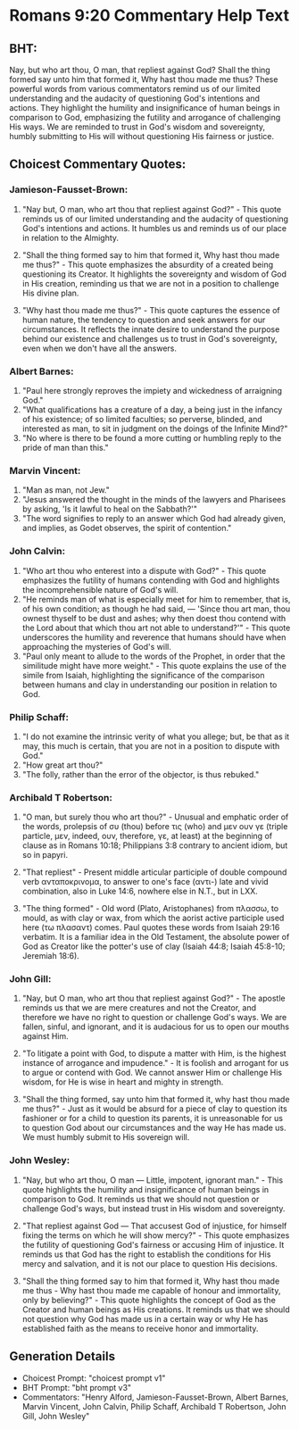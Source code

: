# Romans 9:20 Commentary Help Text

## BHT:
Nay, but who art thou, O man, that repliest against God? Shall the thing formed say unto him that formed it, Why hast thou made me thus? These powerful words from various commentators remind us of our limited understanding and the audacity of questioning God's intentions and actions. They highlight the humility and insignificance of human beings in comparison to God, emphasizing the futility and arrogance of challenging His ways. We are reminded to trust in God's wisdom and sovereignty, humbly submitting to His will without questioning His fairness or justice.

## Choicest Commentary Quotes:
### Jamieson-Fausset-Brown:
1. "Nay but, O man, who art thou that repliest against God?" - This quote reminds us of our limited understanding and the audacity of questioning God's intentions and actions. It humbles us and reminds us of our place in relation to the Almighty.

2. "Shall the thing formed say to him that formed it, Why hast thou made me thus?" - This quote emphasizes the absurdity of a created being questioning its Creator. It highlights the sovereignty and wisdom of God in His creation, reminding us that we are not in a position to challenge His divine plan.

3. "Why hast thou made me thus?" - This quote captures the essence of human nature, the tendency to question and seek answers for our circumstances. It reflects the innate desire to understand the purpose behind our existence and challenges us to trust in God's sovereignty, even when we don't have all the answers.

### Albert Barnes:
1. "Paul here strongly reproves the impiety and wickedness of arraigning God."
2. "What qualifications has a creature of a day, a being just in the infancy of his existence; of so limited faculties; so perverse, blinded, and interested as man, to sit in judgment on the doings of the Infinite Mind?"
3. "No where is there to be found a more cutting or humbling reply to the pride of man than this."

### Marvin Vincent:
1. "Man as man, not Jew."
2. "Jesus answered the thought in the minds of the lawyers and Pharisees by asking, 'Is it lawful to heal on the Sabbath?'"
3. "The word signifies to reply to an answer which God had already given, and implies, as Godet observes, the spirit of contention."

### John Calvin:
1. "Who art thou who enterest into a dispute with God?" - This quote emphasizes the futility of humans contending with God and highlights the incomprehensible nature of God's will.
2. "He reminds man of what is especially meet for him to remember, that is, of his own condition; as though he had said, — 'Since thou art man, thou ownest thyself to be dust and ashes; why then doest thou contend with the Lord about that which thou art not able to understand?'" - This quote underscores the humility and reverence that humans should have when approaching the mysteries of God's will.
3. "Paul only meant to allude to the words of the Prophet, in order that the similitude might have more weight." - This quote explains the use of the simile from Isaiah, highlighting the significance of the comparison between humans and clay in understanding our position in relation to God.

### Philip Schaff:
1. "I do not examine the intrinsic verity of what you allege; but, be that as it may, this much is certain, that you are not in a position to dispute with God."
2. "How great art thou?"
3. "The folly, rather than the error of the objector, is thus rebuked."

### Archibald T Robertson:
1. "O man, but surely thou who art thou?" - Unusual and emphatic order of the words, prolepsis of συ (thou) before τις (who) and μεν ουν γε (triple particle, μεν, indeed, ουν, therefore, γε, at least) at the beginning of clause as in Romans 10:18; Philippians 3:8 contrary to ancient idiom, but so in papyri.

2. "That repliest" - Present middle articular participle of double compound verb ανταποκρινομα, to answer to one's face (αντι-) late and vivid combination, also in Luke 14:6, nowhere else in N.T., but in LXX.

3. "The thing formed" - Old word (Plato, Aristophanes) from πλασσω, to mould, as with clay or wax, from which the aorist active participle used here (τω πλασαντ) comes. Paul quotes these words from Isaiah 29:16 verbatim. It is a familiar idea in the Old Testament, the absolute power of God as Creator like the potter's use of clay (Isaiah 44:8; Isaiah 45:8-10; Jeremiah 18:6).

### John Gill:
1. "Nay, but O man, who art thou that repliest against God?" - The apostle reminds us that we are mere creatures and not the Creator, and therefore we have no right to question or challenge God's ways. We are fallen, sinful, and ignorant, and it is audacious for us to open our mouths against Him.

2. "To litigate a point with God, to dispute a matter with Him, is the highest instance of arrogance and impudence." - It is foolish and arrogant for us to argue or contend with God. We cannot answer Him or challenge His wisdom, for He is wise in heart and mighty in strength.

3. "Shall the thing formed, say unto him that formed it, why hast thou made me thus?" - Just as it would be absurd for a piece of clay to question its fashioner or for a child to question its parents, it is unreasonable for us to question God about our circumstances and the way He has made us. We must humbly submit to His sovereign will.

### John Wesley:
1. "Nay, but who art thou, O man — Little, impotent, ignorant man." - This quote highlights the humility and insignificance of human beings in comparison to God. It reminds us that we should not question or challenge God's ways, but instead trust in His wisdom and sovereignty.

2. "That repliest against God — That accusest God of injustice, for himself fixing the terms on which he will show mercy?" - This quote emphasizes the futility of questioning God's fairness or accusing Him of injustice. It reminds us that God has the right to establish the conditions for His mercy and salvation, and it is not our place to question His decisions.

3. "Shall the thing formed say to him that formed it, Why hast thou made me thus - Why hast thou made me capable of honour and immortality, only by believing?" - This quote highlights the concept of God as the Creator and human beings as His creations. It reminds us that we should not question why God has made us in a certain way or why He has established faith as the means to receive honor and immortality.


## Generation Details
- Choicest Prompt: "choicest prompt v1"
- BHT Prompt: "bht prompt v3"
- Commentators: "Henry Alford, Jamieson-Fausset-Brown, Albert Barnes, Marvin Vincent, John Calvin, Philip Schaff, Archibald T Robertson, John Gill, John Wesley"
